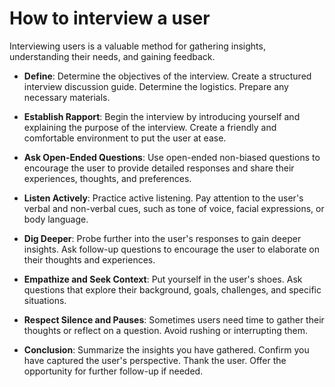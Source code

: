 # How to interview a user

Interviewing users is a valuable method for gathering insights, understanding their needs, and gaining feedback.

* **Define**: Determine the objectives of the interview. Create a structured interview discussion guide. Determine the logistics. Prepare any necessary materials.

* **Establish Rapport**: Begin the interview by introducing yourself and explaining the purpose of the interview. Create a friendly and comfortable environment to put the user at ease.

* **Ask Open-Ended Questions**: Use open-ended non-biased questions to encourage the user to provide detailed responses and share their experiences, thoughts, and preferences.

* **Listen Actively**: Practice active listening. Pay attention to the user's verbal and non-verbal cues, such as tone of voice, facial expressions, or body language.

* **Dig Deeper**: Probe further into the user's responses to gain deeper insights. Ask follow-up questions to encourage the user to elaborate on their thoughts and experiences.

* **Empathize and Seek Context**: Put yourself in the user's shoes. Ask questions that explore their background, goals, challenges, and specific situations.

* **Respect Silence and Pauses**: Sometimes users need time to gather their thoughts or reflect on a question. Avoid rushing or interrupting them.

* **Conclusion**: Summarize the insights you have gathered. Confirm you have captured the user's perspective. Thank the user. Offer the opportunity for further follow-up if needed.

